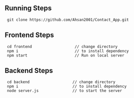 ## Running Steps

     git clone https://github.com/Ahsan2001/Contact_App.git



## Frontend Steps

     cd frontend                   // change directory
     npm i                         // to install dependency     
     npm start                     // Run on local server 



## Backend Steps

     cd backend                   // change directory
     npm i                        // to install dependency 
     node server.js               // to start the server
